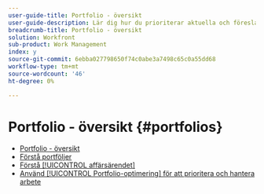 ```yaml
---
user-guide-title: Portfolio - översikt
user-guide-description: Lär dig hur du prioriterar aktuella och föreslagna projekt baserat på kostnad, värde, risk och anpassning till era organisationsmål.
breadcrumb-title: Portfolio - översikt
solution: Workfront
sub-product: Work Management
index: y
source-git-commit: 6ebba027798650f74c0abe3a7498c65c0a55dd68
workflow-type: tm+mt
source-wordcount: '46'
ht-degree: 0%

---
```




# Portfolio - översikt {#portfolios}

+ [Portfolio - översikt](overview.md)
+ [Förstå portföljer](https://experienceleague.adobe.com/en/docs/workfront-learn/tutorials-workfront/manage-work/portfolios/overview-of-adobe-workfront-portfolios)
+ [Förstå [!UICONTROL affärsärendet]](https://experienceleague.adobe.com/en/docs/workfront-learn/tutorials-workfront/manage-work/portfolios/introduction-to-the-business-case)
+ [Använd [!UICONTROL Portfolio-optimering] för att prioritera och hantera arbete](https://experienceleague.adobe.com/en/docs/workfront-learn/tutorials-workfront/manage-work/portfolios/prioritize-and-manage-work-with-portfolios)


